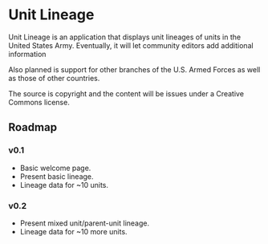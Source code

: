 # Unit Lineage #

Unit Lineage is an application that displays unit lineages of units in 
the United States Army.  Eventually, it will let community editors add
additional information

Also planned is support for other branches of the U.S. Armed Forces as
well as those of other countries.

The source is copyright and the content will be issues under a Creative
Commons license.

## Roadmap ##

### v0.1 ###

* Basic welcome page.
* Present basic lineage.
* Lineage data for ~10 units.

### v0.2 ###

* Present mixed unit/parent-unit lineage.
* Lineage data for ~10 more units.

